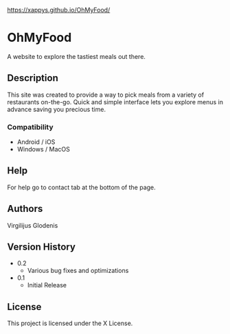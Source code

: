 https://xappys.github.io/OhMyFood/

# OhMyFood

A website to explore the tastiest meals out there.

## Description

This site was created to provide a way to pick meals from a variety of restaurants on-the-go. Quick and simple interface lets you explore menus in advance saving you precious time.

### Compatibility

* Android / iOS
* Windows / MacOS

## Help

For help go to contact tab at the bottom of the page.

## Authors

Virgilijus Glodenis

## Version History

* 0.2
    * Various bug fixes and optimizations
* 0.1
    * Initial Release

## License

This project is licensed under the X License.
